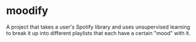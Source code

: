 # moodify

A project that takes a user's Spotify library and uses unsupervised learning to break it up into different playlists that each have a certain "mood" with it.